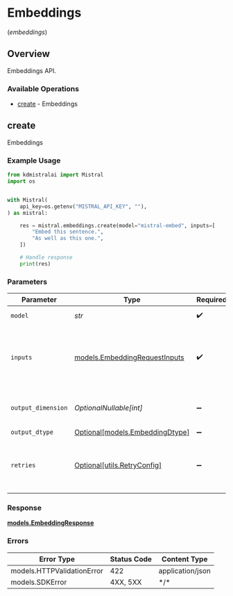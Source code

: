 # Embeddings
(*embeddings*)

## Overview

Embeddings API.

### Available Operations

* [create](#create) - Embeddings

## create

Embeddings

### Example Usage

```python
from kdmistralai import Mistral
import os


with Mistral(
    api_key=os.getenv("MISTRAL_API_KEY", ""),
) as mistral:

    res = mistral.embeddings.create(model="mistral-embed", inputs=[
        "Embed this sentence.",
        "As well as this one.",
    ])

    # Handle response
    print(res)

```

### Parameters

| Parameter                                                               | Type                                                                    | Required                                                                | Description                                                             | Example                                                                 |
| ----------------------------------------------------------------------- | ----------------------------------------------------------------------- | ----------------------------------------------------------------------- | ----------------------------------------------------------------------- | ----------------------------------------------------------------------- |
| `model`                                                                 | *str*                                                                   | :heavy_check_mark:                                                      | ID of the model to use.                                                 | mistral-embed                                                           |
| `inputs`                                                                | [models.EmbeddingRequestInputs](../../models/embeddingrequestinputs.md) | :heavy_check_mark:                                                      | Text to embed.                                                          | [<br/>"Embed this sentence.",<br/>"As well as this one."<br/>]          |
| `output_dimension`                                                      | *OptionalNullable[int]*                                                 | :heavy_minus_sign:                                                      | The dimension of the output embeddings.                                 |                                                                         |
| `output_dtype`                                                          | [Optional[models.EmbeddingDtype]](../../models/embeddingdtype.md)       | :heavy_minus_sign:                                                      | N/A                                                                     |                                                                         |
| `retries`                                                               | [Optional[utils.RetryConfig]](../../models/utils/retryconfig.md)        | :heavy_minus_sign:                                                      | Configuration to override the default retry behavior of the client.     |                                                                         |

### Response

**[models.EmbeddingResponse](../../models/embeddingresponse.md)**

### Errors

| Error Type                 | Status Code                | Content Type               |
| -------------------------- | -------------------------- | -------------------------- |
| models.HTTPValidationError | 422                        | application/json           |
| models.SDKError            | 4XX, 5XX                   | \*/\*                      |